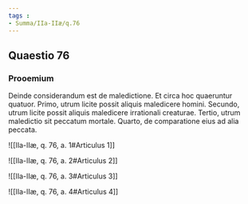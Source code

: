 ```yaml
---
tags : 
- Summa/IIa-IIæ/q.76
---
```


## Quaestio 76

### Prooemium

Deinde considerandum est de maledictione. Et circa hoc quaeruntur quatuor. Primo, utrum licite possit aliquis maledicere homini. Secundo, utrum licite possit aliquis maledicere irrationali creaturae. Tertio, utrum maledictio sit peccatum mortale. Quarto, de comparatione eius ad alia peccata.

![[IIa-IIæ, q. 76, a. 1#Articulus 1]]

![[IIa-IIæ, q. 76, a. 2#Articulus 2]]

![[IIa-IIæ, q. 76, a. 3#Articulus 3]]

![[IIa-IIæ, q. 76, a. 4#Articulus 4]]

